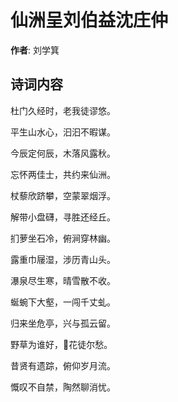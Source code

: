 # 仙洲呈刘伯益沈庄仲

**作者**: 刘学箕

## 诗词内容

杜门久经时，老我徒谬悠。

平生山水心，汩汩不暇谋。

今辰定何辰，木落风露秋。

忘怀两佳士，共约来仙洲。

杖藜欣跻攀，空蒙翠烟浮。

解带小盘礴，寻胜还经丘。

扪萝坐石冷，俯涧穿林幽。

露重巾屦湿，涉历青山头。

瀑泉尽生寒，晴雪散不收。

蜒蜿下大壑，一闯千丈虬。

归来坐危亭，兴与孤云留。

野草为谁好，𪨷花徒尔愁。

昔贤有遗踪，俯仰岁月流。

慨叹不自禁，陶然聊消忧。


